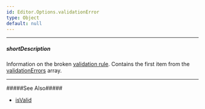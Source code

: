 ```yaml
---
id: Editor.Options.validationError
type: Object
default: null
---
```

---
##### shortDescription
Information on the broken [validation rule](/api-reference/10%20UI%20Components/dxValidator/8%20Validation%20Rules '/Documentation/ApiReference/UI_Components/dxValidator/Validation_Rules/'). Contains the first item from the [validationErrors](/api-reference/10%20UI%20Components/Editor/1%20Configuration/validationErrors.md '{basewidgetpath}/Configuration/#validationErrors') array.

---

#####See Also#####
- [isValid](/api-reference/10%20UI%20Components/Editor/1%20Configuration/isValid.md '{basewidgetpath}/Configuration/#isValid')
